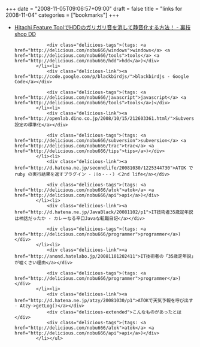 +++
date = "2008-11-05T09:06:57+09:00"
draft = false
title = "links for 2008-11-04"
categories = ["bookmarks"]
+++

<ul class="delicious"><li>
                <div class="delicious-link"><a href="http://shopdd.blog51.fc2.com/blog-entry-753.html">Hitachi Feature ToolでHDDのガリガリ音を消して静音化する方法！ - 裏技shop DD</a></div>
                
                <div class="delicious-tags">(tags: <a href="http://delicious.com/nobu666/windows">windows</a> <a href="http://delicious.com/nobu666/tools">tools</a> <a href="http://delicious.com/nobu666/hdd">hdd</a>)</div>
            </li><li>
                <div class="delicious-link"><a href="http://code.google.com/p/blackbirdjs/">blackbirdjs - Google Code</a></div>
                
                <div class="delicious-tags">(tags: <a href="http://delicious.com/nobu666/javascript">javascript</a> <a href="http://delicious.com/nobu666/tools">tools</a>)</div>
            </li><li>
                <div class="delicious-link"><a href="http://openlab.dino.co.jp/2008/10/15/212603361.html/">Subversion設定の標準化</a></div>
                
                <div class="delicious-tags">(tags: <a href="http://delicious.com/nobu666/subversion">subversion</a> <a href="http://delicious.com/nobu666/trac">trac</a> <a href="http://delicious.com/nobu666/tips">tips</a>)</div>
            </li><li>
                <div class="delicious-link"><a href="http://d.hatena.ne.jp/secondlife/20081030/1225344730">ATOK で ruby の実行結果を返すプラグイン - 川o・-・）＜2nd life</a></div>
                
                <div class="delicious-tags">(tags: <a href="http://delicious.com/nobu666/atok">atok</a> <a href="http://delicious.com/nobu666/api">api</a>)</div>
            </li><li>
                <div class="delicious-link"><a href="http://d.hatena.ne.jp/JavaBlack/20081102/p1">IT技術者35歳定年説は神話だったか - カレーなる辛口Javaな転職日記</a></div>
                
                <div class="delicious-tags">(tags: <a href="http://delicious.com/nobu666/programmer">programmer</a>)</div>
            </li><li>
                <div class="delicious-link"><a href="http://anond.hatelabo.jp/20081101202411">IT技術者の「35歳定年説」が嘘くさい理由</a></div>
                
                <div class="delicious-tags">(tags: <a href="http://delicious.com/nobu666/programmer">programmer</a>)</div>
            </li><li>
                <div class="delicious-link"><a href="http://d.hatena.ne.jp/atzy/20081030/p1">ATOKで天気予報を呼び出す - Atzy->getLog()</a></div>
                <div class="delicious-extended">こんなものがあったとは</div>
                <div class="delicious-tags">(tags: <a href="http://delicious.com/nobu666/atok">atok</a> <a href="http://delicious.com/nobu666/api">api</a>)</div>
            </li></ul>
